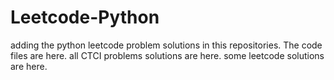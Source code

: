 # Leetcode-Python
adding the python leetcode problem solutions in this repositories. 
The code files are here.
all CTCI problems solutions are here.
some leetcode solutions are here.





































































































































































































































































































































































































































































































































































































































































































































































































































































































































